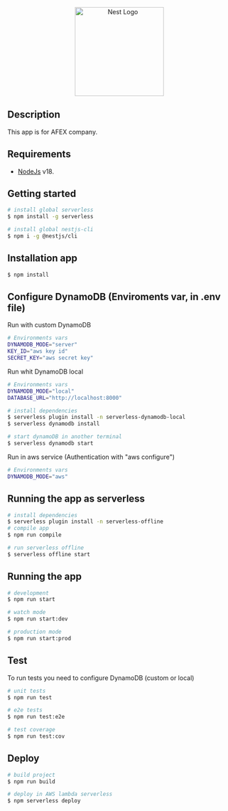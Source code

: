 <p align="center">
  <a href="https://www.afex.cl/" target="blank"><img src="https://www.afex.cl/wp-content/themes/afex/img/logo-afex.svg" width="200" alt="Nest Logo" /></a>
</p>

## Description

This app is for AFEX company.

## Requirements

- [NodeJs](https://nodejs.org/) v18.

## Getting started

```bash
# install global serverless
$ npm install -g serverless

# install global nestjs-cli
$ npm i -g @nestjs/cli
```

## Installation app

```bash
$ npm install
```

## Configure DynamoDB (Enviroments var, in .env file)

Run with custom DynamoDB
```bash
# Environments vars
DYNAMODB_MODE="server"
KEY_ID="aws key id"
SECRET_KEY="aws secret key"
```
Run whit DynamoDB local
```bash
# Environments vars
DYNAMODB_MODE="local"
DATABASE_URL="http://localhost:8000"

# install dependencies
$ serverless plugin install -n serverless-dynamodb-local 
$ serverless dynamodb install

# start dynamoDB in another terminal
$ serverless dynamodb start
```
Run in aws service (Authentication with "aws configure")
```bash
# Environments vars
DYNAMODB_MODE="aws"
```

## Running the app as serverless

```bash
# install dependencies
$ serverless plugin install -n serverless-offline
# compile app
$ npm run compile

# run serverless offline
$ serverless offline start
```


## Running the app

```bash
# development
$ npm run start

# watch mode
$ npm run start:dev

# production mode
$ npm run start:prod
```

## Test
To run tests you need to configure DynamoDB (custom or local)

```bash
# unit tests
$ npm run test

# e2e tests
$ npm run test:e2e

# test coverage
$ npm run test:cov
```

## Deploy

```bash
# build project
$ npm run build

# deploy in AWS lambda serverless
$ npm serverless deploy
```